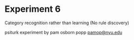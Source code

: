 # Experiment 6 

Category recognition rather than learning
(No rule discovery)

psiturk experiment by pam osborn popp pamop@nyu.edu